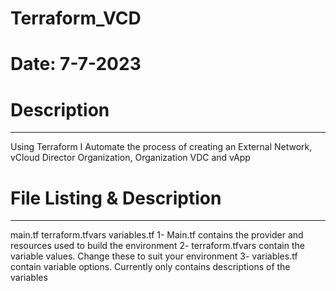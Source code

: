 # Terraform_VCD
# Date: 7-7-2023

# Description
-------------------------------------
Using Terraform I Automate the process of creating an External Network, vCloud Director Organization, Organization VDC and vApp

# File Listing & Description
-------------------------------------
main.tf
terraform.tfvars
variables.tf
1- Main.tf contains the provider and resources used to build the environment
2- terraform.tfvars contain the variable values. Change these to suit your environment
3- variables.tf contain variable options. Currently only contains descriptions of the variables
